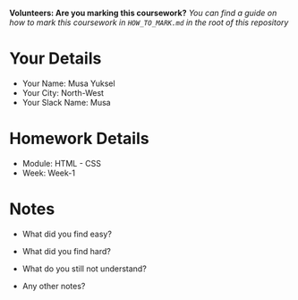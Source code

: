 <!--

The title for your pull request should be made in this format

CITY CLASS_NO - FIRST_NAME LAST_NAME - MODULE - WEEK_NO

For example,

London Class 7 - Chris Owen - HTML/CSS - Week 1

Please complete the details below this message

-->

**Volunteers: Are you marking this coursework?** _You can find a guide on how to mark this coursework in `HOW_TO_MARK.md` in the root of this repository_

# Your Details

- Your Name: Musa Yuksel
- Your City: North-West
- Your Slack Name: Musa

# Homework Details

- Module: HTML - CSS
- Week: Week-1

# Notes

- What did you find easy?

- What did you find hard?

- What do you still not understand?

- Any other notes?
